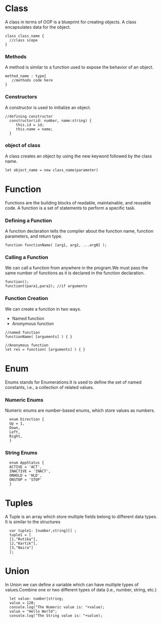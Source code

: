 # Class 

   A class in terms of OOP is a blueprint for creating objects. A class encapsulates data for the object.

    class class_name { 
      //class scope 
    }
   ### Methods
   A method is similar to a function used to expose the behavior of an object.

    method_name : type{
       //methods code here
    }
   ### Constructors
  A constructor is used to initialize an object. 

    //defining constructor   
      constructor(id: number, name:string) {   
         this.id = id;  
         this.name = name;  
      } 
   ### object of class
  A class creates an object by using the new keyword followed by the class name.

    let object_name = new class_name(parameter) 

# Function

   Functions are the building blocks of readable, maintainable, and reusable code. A function is a set of statements to perform a specific task.

   ### 	Defining a Function
   A function declaration tells the compiler about the function name, function parameters, and return type.

    function functionName( [arg1, arg2, ...argN] );   

   ### Calling a Function
   We can call a function from anywhere in the program.We must pass the same number of functions as it is declared in the function declaration.

    function();
    functiont(para1,para2); //if arguments

   ### Function Creation
   We can create a function in two ways. 
   - Named function
   - Anonymous function

    //named function
    functionName( [arguments] ) { }  

    //Anonymous function
    let res = function( [arguments] ) { }  

# Enum
 Enums stands for Enumerations.It is used to define the set of named constants, i.e., a collection of related values. 

### Numeric Enums

Numeric enums are number-based enums, which store values as numbers.

      enum Direction {  
      Up = 1,  
      Down,  
      Left,  
      Right,  
      }  

### String Enums
      enum AppStatus {  
      ACTIVE = 'ACT',  
      INACTIVE = 'INACT',  
      ONHOLD = 'HLD',  
      ONSTOP = 'STOP'  
      }  


# Tuples

   A Tuple is an array which store multiple fields belong to different data types. It is similar to the structures

      var tuple1: [number,string][] ;
      tuple1 = [
      [1,"Rutika"],
      [2,"Kartik"],
      [3,"Naira"]
      ];

# Union

   In Union we can define a variable which can have multiple types of values.Combine one or two different types of data (i.e., number, string, etc.) 

      let value: number|string;  
      value = 120;  
      console.log("The Numeric value is: "+value);  
      value = "Hello World";  
      console.log("The String value is: "+value);  

